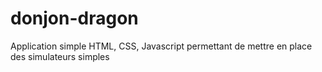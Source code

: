 # donjon-dragon
Application simple HTML, CSS, Javascript permettant de mettre en place des simulateurs simples
